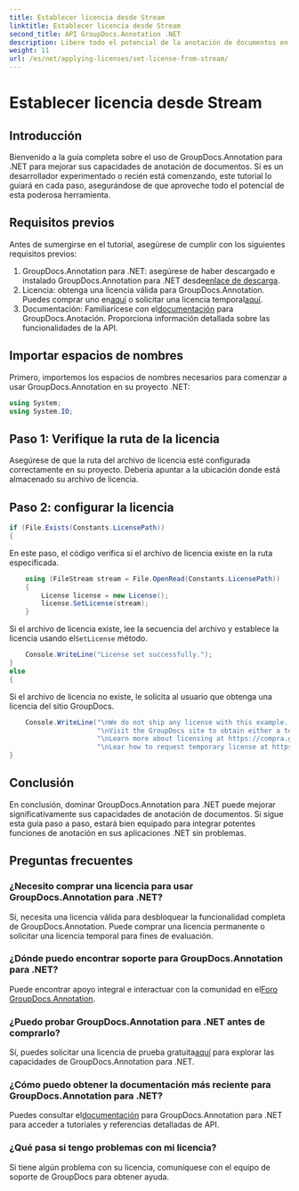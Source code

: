 ```yaml
---
title: Establecer licencia desde Stream
linktitle: Establecer licencia desde Stream
second_title: API GroupDocs.Annotation .NET
description: Libere todo el potencial de la anotación de documentos en .NET con GroupDocs.Annotation. Siga nuestra guía paso a paso para una integración perfecta.
weight: 11
url: /es/net/applying-licenses/set-license-from-stream/
---
```


# Establecer licencia desde Stream

## Introducción
Bienvenido a la guía completa sobre el uso de GroupDocs.Annotation para .NET para mejorar sus capacidades de anotación de documentos. Si es un desarrollador experimentado o recién está comenzando, este tutorial lo guiará en cada paso, asegurándose de que aproveche todo el potencial de esta poderosa herramienta.
## Requisitos previos
Antes de sumergirse en el tutorial, asegúrese de cumplir con los siguientes requisitos previos:
1.  GroupDocs.Annotation para .NET: asegúrese de haber descargado e instalado GroupDocs.Annotation para .NET desde[enlace de descarga](https://releases.groupdocs.com/annotation/net/).
2.  Licencia: obtenga una licencia válida para GroupDocs.Annotation. Puedes comprar uno en[aquí](https://purchase.groupdocs.com/buy) o solicitar una licencia temporal[aquí](https://purchase.groupdocs.com/temporary-license/).
3.  Documentación: Familiarícese con el[documentación](https://tutorials.groupdocs.com/annotation/net/) para GroupDocs.Anotación. Proporciona información detallada sobre las funcionalidades de la API.

## Importar espacios de nombres
Primero, importemos los espacios de nombres necesarios para comenzar a usar GroupDocs.Annotation en su proyecto .NET:
```csharp
using System;
using System.IO;
```

## Paso 1: Verifique la ruta de la licencia
Asegúrese de que la ruta del archivo de licencia esté configurada correctamente en su proyecto. Debería apuntar a la ubicación donde está almacenado su archivo de licencia.
## Paso 2: configurar la licencia
```csharp
if (File.Exists(Constants.LicensePath))
{
```
En este paso, el código verifica si el archivo de licencia existe en la ruta especificada.
```csharp
    using (FileStream stream = File.OpenRead(Constants.LicensePath))
    {
        License license = new License();
        license.SetLicense(stream);
    }
```
 Si el archivo de licencia existe, lee la secuencia del archivo y establece la licencia usando el`SetLicense` método.
```csharp
    Console.WriteLine("License set successfully.");
}
else
{
```
Si el archivo de licencia no existe, le solicita al usuario que obtenga una licencia del sitio GroupDocs.
```csharp
    Console.WriteLine("\nWe do not ship any license with this example. " +
                      "\nVisit the GroupDocs site to obtain either a temporary or permanent license. " +
                      "\nLearn more about licensing at https://compra.groupdocs.com/faqs/licensing. " +
                      "\nLear how to request temporary license at https://compra.groupdocs.com/temporary-license.");
}
```

## Conclusión
En conclusión, dominar GroupDocs.Annotation para .NET puede mejorar significativamente sus capacidades de anotación de documentos. Si sigue esta guía paso a paso, estará bien equipado para integrar potentes funciones de anotación en sus aplicaciones .NET sin problemas.
## Preguntas frecuentes
### ¿Necesito comprar una licencia para usar GroupDocs.Annotation para .NET?
Sí, necesita una licencia válida para desbloquear la funcionalidad completa de GroupDocs.Annotation. Puede comprar una licencia permanente o solicitar una licencia temporal para fines de evaluación.
### ¿Dónde puedo encontrar soporte para GroupDocs.Annotation para .NET?
 Puede encontrar apoyo integral e interactuar con la comunidad en el[Foro GroupDocs.Annotation](https://forum.groupdocs.com/c/annotation/10).
### ¿Puedo probar GroupDocs.Annotation para .NET antes de comprarlo?
 Sí, puedes solicitar una licencia de prueba gratuita[aquí](https://releases.groupdocs.com/) para explorar las capacidades de GroupDocs.Annotation para .NET.
### ¿Cómo puedo obtener la documentación más reciente para GroupDocs.Annotation para .NET?
 Puedes consultar el[documentación](https://tutorials.groupdocs.com/annotation/net/) para GroupDocs.Annotation para .NET para acceder a tutoriales y referencias detalladas de API.
### ¿Qué pasa si tengo problemas con mi licencia?
Si tiene algún problema con su licencia, comuníquese con el equipo de soporte de GroupDocs para obtener ayuda.